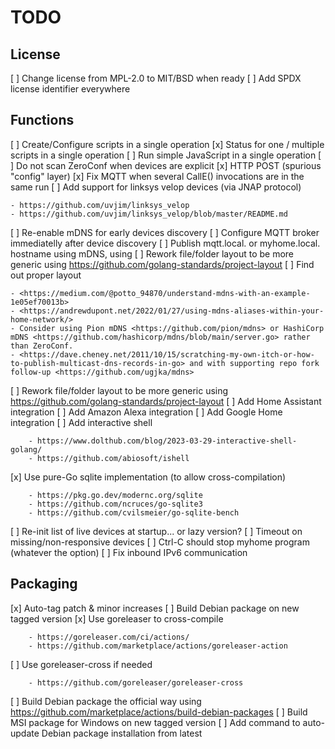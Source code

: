 TODO
====

License
-------

[ ] Change license from MPL-2.0 to MIT/BSD when ready
[ ] Add SPDX license identifier everywhere

Functions
---------

[ ] Create/Configure scripts in a single operation
[x] Status for one / multiple scripts in a single operation
[ ] Run simple JavaScript in a single operation
[ ] Do not scan ZeroConf when devices are explicit
[x] HTTP POST (spurious "config" layer)
[x] Fix MQTT when several CallE() invocations are in the same run
[ ] Add support for linksys velop devices (via JNAP protocol) 

    - https://github.com/uvjim/linksys_velop
    - https://github.com/uvjim/linksys_velop/blob/master/README.md

[ ] Re-enable mDNS for early devices discovery
[ ] Configure MQTT broker immediatelly after device discovery
[ ] Publish mqtt.local. or myhome.local. hostname using mDNS, using
[ ] Rework file/folder layout to be more generic using https://github.com/golang-standards/project-layout
[ ] Find out proper layout

    - <https://medium.com/@potto_94870/understand-mdns-with-an-example-1e05ef70013b>
    - <https://andrewdupont.net/2022/01/27/using-mdns-aliases-within-your-home-network/>
    - Consider using Pion mDNS <https://github.com/pion/mdns> or HashiCorp mDNS <https://github.com/hashicorp/mdns/blob/main/server.go> rather than ZeroConf.
    - <https://dave.cheney.net/2011/10/15/scratching-my-own-itch-or-how-to-publish-multicast-dns-records-in-go> and with supporting repo fork follow-up <https://github.com/ugjka/mdns>

[ ] Rework file/folder layout to be more generic using <https://github.com/golang-standards/project-layout>
[ ] Add Home Assistant integration
[ ] Add Amazon Alexa integration
[ ] Add Google Home integration
[ ] Add interactive shell

        - https://www.dolthub.com/blog/2023-03-29-interactive-shell-golang/
        - https://github.com/abiosoft/ishell

[x] Use pure-Go sqlite implementation (to allow cross-compilation)

        - https://pkg.go.dev/modernc.org/sqlite
        - https://github.com/ncruces/go-sqlite3
        - https://github.com/cvilsmeier/go-sqlite-bench

[ ] Re-init list of live devices at startup... or lazy version?
[ ] Timeout on missing/non-responsive devices
[ ] Ctrl-C should stop myhome program (whatever the option)
[ ] Fix inbound IPv6 communication

Packaging
---------

[x] Auto-tag patch & minor increases
[ ] Build Debian package on new tagged version
[x] Use goreleaser to cross-compile

        - https://goreleaser.com/ci/actions/
        - https://github.com/marketplace/actions/goreleaser-action

[ ] Use goreleaser-cross if needed

        - https://github.com/goreleaser/goreleaser-cross

[ ] Build Debian package the official way using <https://github.com/marketplace/actions/build-debian-packages>
[ ] Build MSI package for Windows on new tagged version
[ ] Add command to auto-update Debian package installation from latest
